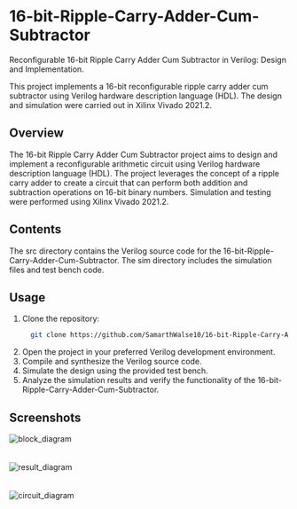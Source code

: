 # 16-bit-Ripple-Carry-Adder-Cum-Subtractor
Reconfigurable 16-bit Ripple Carry Adder Cum Subtractor in Verilog: Design and Implementation.    

This project implements a 16-bit reconfigurable ripple carry adder cum subtractor using Verilog hardware description language (HDL). The design and simulation were carried out in Xilinx Vivado 2021.2.
## Overview
The 16-bit Ripple Carry Adder Cum Subtractor project aims to design and implement a reconfigurable arithmetic circuit using Verilog hardware description language (HDL). The project leverages the concept of a ripple carry adder to create a circuit that can perform both addition and subtraction operations on 16-bit binary numbers.
Simulation and testing were performed using Xilinx Vivado 2021.2.
## Contents
The src directory contains the Verilog source code for the 16-bit-Ripple-Carry-Adder-Cum-Subtractor.
The sim directory includes the simulation files and test bench code.
## Usage
1. Clone the repository: 
    ```bash
      git clone https://github.com/SamarthWalse10/16-bit-Ripple-Carry-Adder-Cum-Subtractor.git
2. Open the project in your preferred Verilog development environment.
3. Compile and synthesize the Verilog source code.
4. Simulate the design using the provided test bench.
5. Analyze the simulation results and verify the functionality of the 16-bit-Ripple-Carry-Adder-Cum-Subtractor.
## Screenshots
![block_diagram](https://github.com/SamarthWalse10/16-bit-Ripple-Carry-Adder-Cum-Subtractor/assets/125689593/cb78a91d-fdf5-4c6b-8537-9987a74c79a8)
<br/><br/><br/>
![result_diagram](https://github.com/SamarthWalse10/16-bit-Ripple-Carry-Adder-Cum-Subtractor/assets/125689593/2d278cd5-aee8-417c-bb04-c4279582bf11)
<br/><br/><br/>
![circuit_diagram](https://github.com/SamarthWalse10/16-bit-Ripple-Carry-Adder-Cum-Subtractor/assets/125689593/dd566ccd-fa80-401a-a424-99bffc2c3f22)
